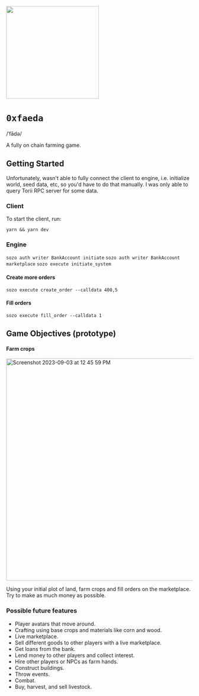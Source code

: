<img src="https://github.com/maxgiraldo/0xfaeda/assets/4913413/9fc7f73a-adad-4320-b15a-f4279685f814" width=250 />

# `0xfaeda`

/ˈfādə/

A fully on chain farming game.

## Getting Started

Unfortunately, wasn't able to fully connect the client to engine, i.e. initialize world, seed data, etc, so you'd have to do that manually. I was only able to query Torii RPC server for some data.

### Client

To start the client, run:

`yarn && yarn dev`

### Engine

`sozo auth writer BankAccount initiate`
`sozo auth writer BankAccount marketplace`
`sozo execute initiate_system`

#### Create more orders

`sozo execute create_order --calldata 400,5`

#### Fill orders

`sozo execute fill_order --calldata 1`

## Game Objectives (prototype)

#### Farm crops

<img width="600" alt="Screenshot 2023-09-03 at 12 45 59 PM" src="https://github.com/maxgiraldo/0xfaeda/assets/4913413/34280d73-de9c-4f1d-ae99-b62b01a9beaa">

Using your initial plot of land, farm crops and fill orders on the marketplace. Try to make as much money as possible.

### Possible future features

- Player avatars that move around.
- Crafting using base crops and materials like corn and wood.
- Live marketplace.
- Sell different goods to other players with a live marketplace.
- Get loans from the bank.
- Lend money to other players and collect interest.
- Hire other players or NPCs as farm hands.
- Construct buildings.
- Throw events.
- Combat.
- Buy, harvest, and sell livestock.
